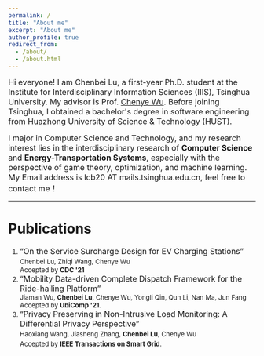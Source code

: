 ```yaml
---
permalink: /
title: "About me"
excerpt: "About me"
author_profile: true
redirect_from: 
  - /about/
  - /about.html
---
```


<font size=3>Hi everyone! I am Chenbei Lu, a first-year Ph.D. student at the Institute for Interdisciplinary Information Sciences (IIIS), Tsinghua University. My advisor is Prof. <a href="http://www.wuchenye.cn/" target="_blank">Chenye Wu</a>. Before joining Tsinghua, I obtained a bachelor's degree in software engineering from Huazhong University of Science & Technology (HUST).</font></br>

<font size=3>I major in Computer Science and Technology, and my research interest lies in the interdisciplinary research of <b>Computer Science</b> and <b>Energy-Transportation Systems</b>, especially with the perspective of game theory, optimization, and machine learning. My Email address is lcb20 AT mails.tsinghua.edu.cn, feel free to contact me！</font>

---
# Publications #

1. <font size=3>“On the Service Surcharge Design for EV Charging Stations”<font size=3>  <br>
    <font size=2>Chenbei Lu, Zhiqi Wang, Chenye Wu<font size=2> <br>
    <font size=2>Accepted by **CDC '21**<font size=2>
2. <font size=3>“Mobility Data-driven Complete Dispatch Framework for the Ride-hailing Platform”</font><br>
    <font size=2>Jiaman Wu, **Chenbei Lu**, Chenye Wu, Yongli Qin, Qun Li, Nan Ma, Jun Fang</font><br>
    <font size=2>Accepted by **UbiComp '21**.</font>
4.  <font size=3>“Privacy Preserving in Non-Intrusive Load Monitoring: A Differential Privacy Perspective”<font size=3><br>
    <font size=2>Haoxiang Wang, Jiasheng Zhang, **Chenbei Lu**, Chenye Wu</font><br>
    <font size=2>Accepted by **IEEE Transactions on Smart Grid**.</font>


